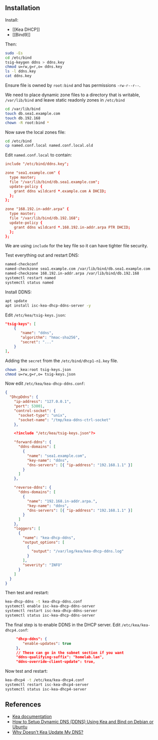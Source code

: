 
## Installation

Install:

- [[Kea DHCP]]
- [[Bind9]]

Then:

```sh
sudo -Es
cd /etc/bind
tsig-keygen ddns > ddns.key
chmod u=rw,g=r,o= ddns.key
ls -l ddns.key
cat ddns.key
```

Ensure file is owned by `root:bind` and has permissions `-rw-r--r--`.

We need to place dynamic zone files to a directory that is writable, `/var/lib/bind`  and leave static readonly zones in `/etc/bind` 

```sh
cd /var/lib/bind
touch db.sea1.example.com
touch db.192.168
chown -R root:bind *
```

Now save the local zones file:

```sh
cd /etc/bind
cp named.conf.local named.conf.local.old
```

Edit `named.conf.local` to contain:

```conf
include "/etc/bind/ddns.key";

zone "sea1.example.com" {
  type master;
  file "/var/lib/bind/db.sea1.example.com";
  update-policy {
    grant ddns wildcard *.example.com A DHCID;
  };
};

zone "168.192.in-addr.arpa" {
  type master;
  file "/var/lib/bind/db.192.168";
  update-policy {
    grant ddns wildcard *.168.192.in-addr.arpa PTR DHCID;
  };
};
```

We are using `include` for the key file so it can have tighter file security.

Test everything out and restart DNS:

```bash
named-checkconf
named-checkzone sea1.example.com /var/lib/bind/db.sea1.example.com
named-checkzone 168.192.in-addr.arpa /var/lib/bind/db.192.168
systemctl restart named
systemctl status named
```

Install DDNS:

```bash
apt update
apt install isc-kea-dhcp-ddns-server -y
```

Edit `/etc/kea/tsig-keys.json`:

```json
"tsig-keys": [
    {
       "name": "ddns",
       "algorithm": "hmac-sha256",
       "secret": "..."
    }
],
```

Adding the `secret` from the `/etc/bind/dhcp1-n1.key` file.

```bash
chown _kea:root tsig-keys.json
chmod u=rw,g=r,o= tsig-keys.json
```

Now edit `/etc/kea/kea-dhcp-ddns.conf`:

```json
{
  "DhcpDdns": {
    "ip-address": "127.0.0.1",
    "port": 53001,
    "control-socket": {
      "socket-type": "unix",
      "socket-name": "/tmp/kea-ddns-ctrl-socket"
    },

    <?include "/etc/kea/tsig-keys.json"?>

    "forward-ddns": {
      "ddns-domains": [
        {
          "name": "sea1.example.com",
          "key-name": "ddns",
          "dns-servers": [{ "ip-address": "192.168.1.1" }]
        }
      ]
    },

    "reverse-ddns": {
      "ddns-domains": [
        {
          "name": "192.168.in-addr.arpa.",
          "key-name": "ddns",
          "dns-servers": [{ "ip-address": "192.168.1.1" }]
        }
      ]
    },
    "loggers": [
      {
        "name": "kea-dhcp-ddns",
        "output_options": [
          {
            "output": "/var/log/kea/kea-dhcp-ddns.log"
          }
        ],
        "severity": "INFO"
      }
    ]
  }
}
```

Then test and restart:

```bash
kea-dhcp-ddns -t kea-dhcp-ddns.conf
systemctl enable isc-kea-dhcp-ddns-server
systemctl restart isc-kea-dhcp-ddns-server
systemctl status isc-kea-dhcp-ddns-server
```

The final step is to enable DDNS in the DHCP server.  Edit `/etc/kea/kea-dhcp4.conf`:

```json
     "dhcp-ddns": {
        "enable-updates": true
     },
     // These can go in the subnet section if you want
     "ddns-qualifying-suffix": "homelab.lan",
     "ddns-override-client-update": true,
```

Now test and restart:

```bash
kea-dhcp4 -t /etc/kea/kea-dhcp4.conf
systemctl restart isc-kea-dhcp4-server
systemctl status isc-kea-dhcp4-server
```
## References

- [Kea documentation](https://kea.readthedocs.io/en/latest/arm/intro.html)
- [How to Setup Dynamic DNS (DDNS) Using Kea and Bind on Debian or Ubuntu](https://www.techtutorials.tv/sections/linux/how-to-setup-ddns-using-kea-and-bind)
- [Why Doesn't Kea Update My DNS?](https://kb.isc.org/v1/docs/en/why-doesnt-my-dns-get-updated-by-kea)
